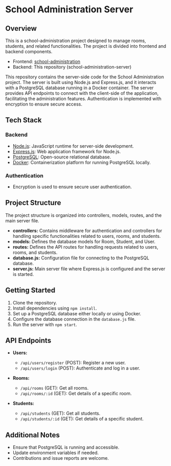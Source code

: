 # School Administration Server

## Overview
This is a school-administration project designed to manage rooms, students, and related functionalities. The project is divided into frontend and backend components.

- Frontend: [school-administration](https://github.com/franciscofox/school-administration)
- Backend: This repository (school-administration-server)

This repository contains the server-side code for the School Administration project. The server is built using Node.js and Express.js, and it interacts with a PostgreSQL database running in a Docker container. The server provides API endpoints to connect with the client-side of the application, facilitating the administration features. Authentication is implemented with encryption to ensure secure access.

## Tech Stack

### Backend
- [Node.js](https://nodejs.org/): JavaScript runtime for server-side development.
- [Express.js](https://expressjs.com/): Web application framework for Node.js.
- [PostgreSQL](https://www.postgresql.org/): Open-source relational database.
- [Docker](https://www.docker.com/): Containerization platform for running PostgreSQL locally.

### Authentication
- Encryption is used to ensure secure user authentication.

## Project Structure
The project structure is organized into controllers, models, routes, and the main server file.

- **controllers:** Contains middleware for authentication and controllers for handling specific functionalities related to users, rooms, and students.
- **models:** Defines the database models for Room, Student, and User.
- **routes:** Defines the API routes for handling requests related to users, rooms, and students.
- **database.js:** Configuration file for connecting to the PostgreSQL database.
- **server.js:** Main server file where Express.js is configured and the server is started.

## Getting Started
1. Clone the repository.
2. Install dependencies using `npm install`.
3. Set up a PostgreSQL database either locally or using Docker.
4. Configure the database connection in the `database.js` file.
5. Run the server with `npm start`.

## API Endpoints
- **Users:**
  - `/api/users/register` (POST): Register a new user.
  - `/api/users/login` (POST): Authenticate and log in a user.

- **Rooms:**
  - `/api/rooms` (GET): Get all rooms.
  - `/api/rooms/:id` (GET): Get details of a specific room.

- **Students:**
  - `/api/students` (GET): Get all students.
  - `/api/students/:id` (GET): Get details of a specific student.

## Additional Notes
- Ensure that PostgreSQL is running and accessible.
- Update environment variables if needed.
- Contributions and issue reports are welcome.
